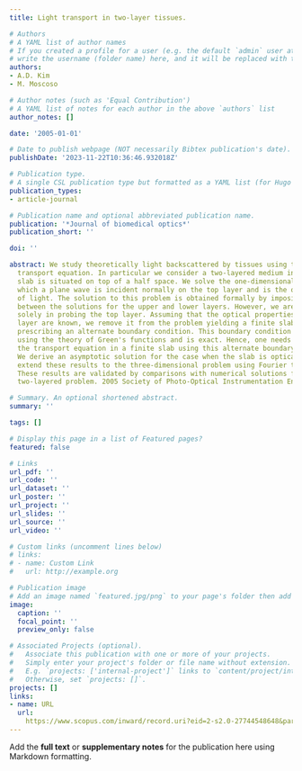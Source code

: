 ```yaml
---
title: Light transport in two-layer tissues.

# Authors
# A YAML list of author names
# If you created a profile for a user (e.g. the default `admin` user at `content/authors/admin/`), 
# write the username (folder name) here, and it will be replaced with their full name and linked to their profile.
authors:
- A.D. Kim
- M. Moscoso

# Author notes (such as 'Equal Contribution')
# A YAML list of notes for each author in the above `authors` list
author_notes: []

date: '2005-01-01'

# Date to publish webpage (NOT necessarily Bibtex publication's date).
publishDate: '2023-11-22T10:36:46.932018Z'

# Publication type.
# A single CSL publication type but formatted as a YAML list (for Hugo requirements).
publication_types:
- article-journal

# Publication name and optional abbreviated publication name.
publication: '*Journal of biomedical optics*'
publication_short: ''

doi: ''

abstract: We study theoretically light backscattered by tissues using the radiative
  transport equation. In particular we consider a two-layered medium in which a finite
  slab is situated on top of a half space. We solve the one-dimensional problem in
  which a plane wave is incident normally on the top layer and is the only source
  of light. The solution to this problem is obtained formally by imposing continuity
  between the solutions for the upper and lower layers. However, we are interested
  solely in probing the top layer. Assuming that the optical properties in the lower
  layer are known, we remove it from the problem yielding a finite slab problem by
  prescribing an alternate boundary condition. This boundary condition is derived
  using the theory of Green's functions and is exact. Hence, one needs only to solve
  the transport equation in a finite slab using this alternate boundary condition.
  We derive an asymptotic solution for the case when the slab is optically thin. We
  extend these results to the three-dimensional problem using Fourier transforms.
  These results are validated by comparisons with numerical solutions for the entire
  two-layered problem. 2005 Society of Photo-Optical Instrumentation Engineers.

# Summary. An optional shortened abstract.
summary: ''

tags: []

# Display this page in a list of Featured pages?
featured: false

# Links
url_pdf: ''
url_code: ''
url_dataset: ''
url_poster: ''
url_project: ''
url_slides: ''
url_source: ''
url_video: ''

# Custom links (uncomment lines below)
# links:
# - name: Custom Link
#   url: http://example.org

# Publication image
# Add an image named `featured.jpg/png` to your page's folder then add a caption below.
image:
  caption: ''
  focal_point: ''
  preview_only: false

# Associated Projects (optional).
#   Associate this publication with one or more of your projects.
#   Simply enter your project's folder or file name without extension.
#   E.g. `projects: ['internal-project']` links to `content/project/internal-project/index.md`.
#   Otherwise, set `projects: []`.
projects: []
links:
- name: URL
  url: 
    https://www.scopus.com/inward/record.uri?eid=2-s2.0-27744548648&partnerID=40&md5=5d94b0bd5bd440880f146ce0d28dbf5b
---
```


Add the **full text** or **supplementary notes** for the publication here using Markdown formatting.

